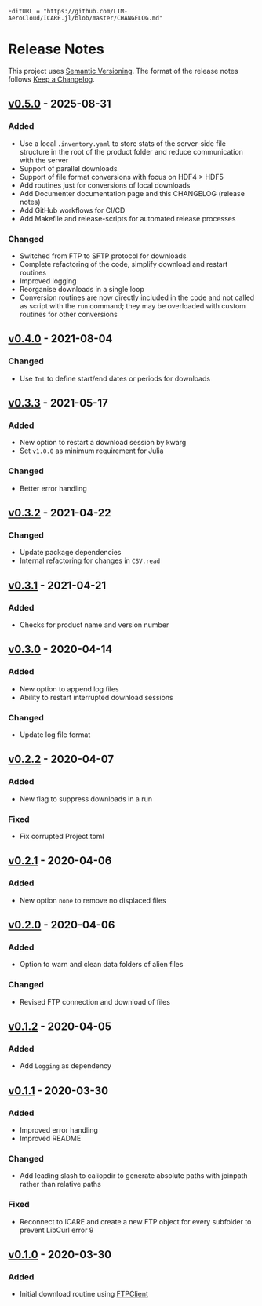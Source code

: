```@meta
EditURL = "https://github.com/LIM-AeroCloud/ICARE.jl/blob/master/CHANGELOG.md"
```

# Release Notes

This project uses [Semantic Versioning](https://semver.org/spec/v2.0.0.html).
The format of the release notes follows [Keep a Changelog](https://keepachangelog.com/en/1.0.0/).

## [v0.5.0](https://github.com/LIM-AeroCloud/ICARE.jl/releases/tag/v0.5.0) - 2025-08-31

### Added

- Use a local `.inventory.yaml` to store stats of the server-side file structure
  in the root of the product folder and reduce communication with the server
- Support of parallel downloads
- Support of file format conversions with focus on HDF4 > HDF5
- Add routines just for conversions of local downloads
- Add Documenter documentation page and this CHANGELOG (release notes)
- Add GitHub workflows for CI/CD
- Add Makefile and release-scripts for automated release processes

### Changed

- Switched from FTP to SFTP protocol for downloads
- Complete refactoring of the code, simplify download and restart routines
- Improved logging
- Reorganise downloads in a single loop
- Conversion routines are now directly included in the code and not called as script with the
  `run` command; they may be overloaded with custom routines for other conversions

## [v0.4.0](https://github.com/LIM-AeroCloud/ICARE.jl/releases/tag/v0.4.0) - 2021-08-04

### Changed

- Use `Int` to define start/end dates or periods for downloads

## [v0.3.3](https://github.com/LIM-AeroCloud/ICARE.jl/releases/tag/v0.3.3) - 2021-05-17

### Added

- New option to restart a download session by kwarg
- Set `v1.0.0` as minimum requirement for Julia

### Changed

- Better error handling

## [v0.3.2](https://github.com/LIM-AeroCloud/ICARE.jl/releases/tag/v0.3.2) - 2021-04-22

### Changed

- Update package dependencies
- Internal refactoring for changes in `CSV.read`

## [v0.3.1](https://github.com/LIM-AeroCloud/ICARE.jl/releases/tag/v0.3.1) - 2021-04-21

### Added

- Checks for product name and version number

## [v0.3.0](https://github.com/LIM-AeroCloud/ICARE.jl/releases/tag/v0.3.0) - 2020-04-14

### Added

- New option to append log files
- Ability to restart interrupted download sessions

### Changed

- Update log file format

## [v0.2.2](https://github.com/LIM-AeroCloud/ICARE.jl/releases/tag/v0.2.2) - 2020-04-07

### Added

- New flag to suppress downloads in a run

### Fixed

- Fix corrupted Project.toml

## [v0.2.1](https://github.com/LIM-AeroCloud/ICARE.jl/releases/tag/v0.2.1) - 2020-04-06

### Added

- New option `none` to remove no displaced files

## [v0.2.0](https://github.com/LIM-AeroCloud/ICARE.jl/releases/tag/v0.2.0) - 2020-04-06

### Added

- Option to warn and clean data folders of alien files

### Changed

- Revised FTP connection and download of files

## [v0.1.2](https://github.com/LIM-AeroCloud/ICARE.jl/releases/tag/v0.1.2) - 2020-04-05

### Added

- Add `Logging` as dependency

## [v0.1.1](https://github.com/LIM-AeroCloud/ICARE.jl/releases/tag/v0.1.1) - 2020-03-30

### Added

- Improved error handling
- Improved README

### Changed

- Add leading slash to caliopdir to generate absolute paths with joinpath
rather than relative paths

### Fixed

- Reconnect to ICARE and create a new FTP object for every subfolder to
prevent LibCurl error 9

## [v0.1.0](https://github.com/LIM-AeroCloud/ICARE.jl/releases/tag/v0.1.0) - 2020-03-30

### Added

- Initial download routine using [FTPClient](https://github.com/invenia/FTPClient.jl.git)


